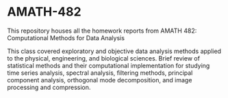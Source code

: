 # AMATH-482
This repository houses all the homework reports from AMATH 482: Computational Methods for Data Analysis

This class covered exploratory and objective data analysis methods applied to the physical, engineering, and biological sciences. Brief review of statistical methods and their computational implementation for studying time series analysis, spectral analysis, filtering methods, principal component analysis, orthogonal mode decomposition, and image processing and compression.
